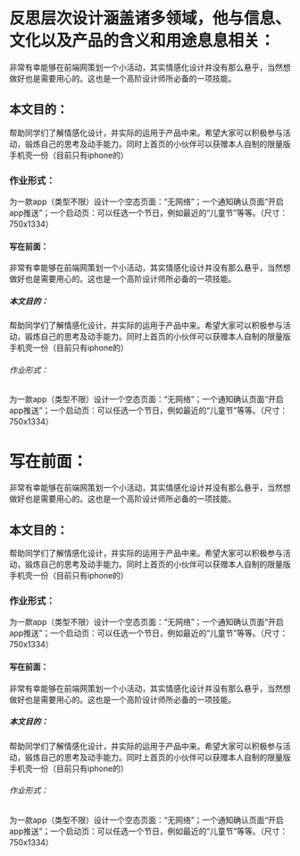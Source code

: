 # 反思层次设计涵盖诸多领域，他与信息、文化以及产品的含义和用途息息相关：
  非常有幸能够在前端网策划一个小活动，其实情感化设计并没有那么悬乎，当然想做好也是需要用心的。这也是一个高阶设计师所必备的一项技能。

## 本文目的：
  帮助同学们了解情感化设计，并实际的运用于产品中来。希望大家可以积极参与活动，锻炼自己的思考及动手能力。同时上首页的小伙伴可以获赠本人自制的限量版手机壳一份（目前只有iphone的）

### 作业形式：
  为一款app（类型不限）设计一个空态页面：“无网络”；一个通知确认页面“开启app推送”；一个启动页：可以任选一个节日，例如最近的“儿童节”等等。（尺寸：750x1334）
  
#### 写在前面：
  非常有幸能够在前端网策划一个小活动，其实情感化设计并没有那么悬乎，当然想做好也是需要用心的。这也是一个高阶设计师所必备的一项技能。

##### 本文目的：
  帮助同学们了解情感化设计，并实际的运用于产品中来。希望大家可以积极参与活动，锻炼自己的思考及动手能力。同时上首页的小伙伴可以获赠本人自制的限量版手机壳一份（目前只有iphone的）

###### 作业形式：
  为一款app（类型不限）设计一个空态页面：“无网络”；一个通知确认页面“开启app推送”；一个启动页：可以任选一个节日，例如最近的“儿童节”等等。（尺寸：750x1334）
  
# 写在前面：
  非常有幸能够在前端网策划一个小活动，其实情感化设计并没有那么悬乎，当然想做好也是需要用心的。这也是一个高阶设计师所必备的一项技能。

## 本文目的：
  帮助同学们了解情感化设计，并实际的运用于产品中来。希望大家可以积极参与活动，锻炼自己的思考及动手能力。同时上首页的小伙伴可以获赠本人自制的限量版手机壳一份（目前只有iphone的）

### 作业形式：
  为一款app（类型不限）设计一个空态页面：“无网络”；一个通知确认页面“开启app推送”；一个启动页：可以任选一个节日，例如最近的“儿童节”等等。（尺寸：750x1334）
  
#### 写在前面：
  非常有幸能够在前端网策划一个小活动，其实情感化设计并没有那么悬乎，当然想做好也是需要用心的。这也是一个高阶设计师所必备的一项技能。

##### 本文目的：
  帮助同学们了解情感化设计，并实际的运用于产品中来。希望大家可以积极参与活动，锻炼自己的思考及动手能力。同时上首页的小伙伴可以获赠本人自制的限量版手机壳一份（目前只有iphone的）

###### 作业形式：
  为一款app（类型不限）设计一个空态页面：“无网络”；一个通知确认页面“开启app推送”；一个启动页：可以任选一个节日，例如最近的“儿童节”等等。（尺寸：750x1334）
